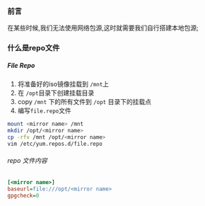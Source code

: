 ### 前言

在某些时候,我们无法使用网络包源,这时就需要我们自行搭建本地包源;

### 什么是repo文件



##### File Repo

1. 将准备好的iso镜像挂载到 `/mnt`上
2. 在 `/opt`目录下创建挂载目录
3. copy `/mnt` 下的所有文件到 `/opt` 目录下的挂载点
4. 编写`file.repo`文件

```bash
mount <mirror name> /mnt
mkdir /opt/<mirror name>
cp -rfv /mnt /opt/<mirror name>
vim /etc/yum.repos.d/file.repo
```

###### repo 文件内容

```ini
[<mirror name>]
baseurl=file:///opt/<mirror name>
gpgcheck=0
```





